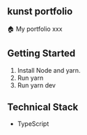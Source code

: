 ## kunst portfolio
🏠 My portfolio xxx

## Getting Started
1. Install Node and yarn.
2. Run yarn
4. Run yarn dev

## Technical Stack
- TypeScript
